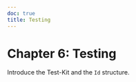 ```yaml
---
doc: true
title: Testing
---
```

# Chapter 6: Testing

Introduce the Test-Kit and the `Id` structure.